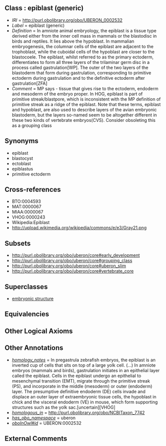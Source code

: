 
## Class : epiblast (generic)

 * *IRI* = http://purl.obolibrary.org/obo/UBERON_0002532
 * *Label* = epiblast (generic)
 * *Definition* = In amniote animal embryology, the epiblast is a tissue type derived either from the inner cell mass in mammals or the blastodisc in birds and reptiles. It lies above the hypoblast. In mammalian embryogenesis, the columnar cells of the epiblast are adjacent to the trophoblast, while the cuboidal cells of the hypoblast are closer to the blastocoele. The epiblast, whilst referred to as the primary ectoderm, differentiates to form all three layers of the trilaminar germ disc in a process called gastrulation[WP]. The outer of the two layers of the blastoderm that form during gastrulation, corresponding to primitive ectoderm during gastrulation and to the definitive ectoderm after gastrulation[ZFA]
 * *Comment* = MP says - tissue that gives rise to the ectoderm, endoderm and mesoderm of the embryo proper. In HOG, epiblast is part of primitive streak/blastpore, which is inconsistent with the MP definition of primitive streak as a ridge of the epiblast. Note that these terms, epiblast and hypoblast, are also used to describe layers of the avian embryonic blastoderm, but the layers so-named seem to be altogether different in these two kinds of vertebrate embryos(CVS). Consider obsoleting this as a grouping class

## Synonyms

 * epiblast
 * blastocyst
 * ectoblast
 * epiblastus
 * primitive ectoderm

## Cross-references

 * BTO:0004593
 * MAT:0000067
 * MIAA:0000067
 * VHOG:0000243
 * Wikipedia:Epiblast
 * http://upload.wikimedia.org/wikipedia/commons/e/e3/Gray21.png

## Subsets

 * http://purl.obolibrary.org/obo/uberon/core#early_development
 * http://purl.obolibrary.org/obo/uberon/core#grouping_class
 * http://purl.obolibrary.org/obo/uberon/core#uberon_slim
 * http://purl.obolibrary.org/obo/uberon/core#vertebrate_core

## Superclasses

 * [embryonic structure](../../UBERON/50/UBERON_0002050.md)

## Equivalencies


## Other Logical Axioms


## Other Annotations

 * *[homology_notes](../../UBPROP/03/UBPROP_0000003.md)* = In pregastrula zebrafish embryos, the epiblast is an inverted cup of cells that sits on top of a large yolk cell. (...) In amniote embryos (mammals and birds), gastrulation initiates in an epithelial layer called the epiblast. Cells in the epiblast undergo an epithelial to mesenchymal transition (EMT), migrate through the primitive streak (PS), and incorporate in the middle (mesoderm) or outer (endoderm) layer. The presumptive definitive endoderm (DE) cells invade and displace an outer layer of extraembryonic tissue cells, the hypoblast in chick and the visceral endoderm (VE) in mouse, which form supporting structures such as the yolk sac.[uncertain][VHOG]
 * *[homologous_in](../../core#homologous/in/core#homologous_in.md)* = http://purl.obolibrary.org/obo/NCBITaxon_7742
 * *[has_obo_namespace](../../ce/oboInOwl#hasOBONamespace.md)* = uberon
 * *[oboInOwl#id](../../id/oboInOwl#id.md)* = UBERON:0002532

## External Comments

